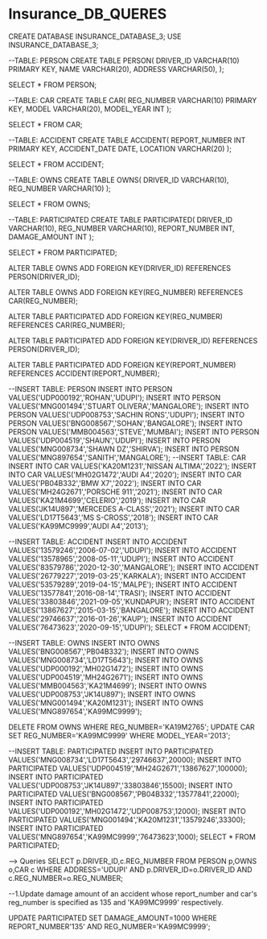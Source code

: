 # Insurance_DB_QUERES


CREATE DATABASE INSURANCE_DATABASE_3;
USE INSURANCE_DATABASE_3;

--TABLE: PERSON
CREATE TABLE PERSON(
DRIVER_ID VARCHAR(10) PRIMARY KEY,
NAME VARCHAR(20),
ADDRESS VARCHAR(50),
);

SELECT * FROM PERSON;

--TABLE: CAR
CREATE TABLE CAR( 
REG_NUMBER VARCHAR(10) PRIMARY KEY,
MODEL VARCHAR(20),
MODEL_YEAR INT 
);

SELECT * FROM CAR;

--TABLE: ACCIDENT
CREATE TABLE ACCIDENT( 
REPORT_NUMBER INT PRIMARY KEY, 
ACCIDENT_DATE DATE,
LOCATION VARCHAR(20) 
);

SELECT * FROM ACCIDENT;

--TABLE: OWNS
CREATE TABLE OWNS( 
DRIVER_ID VARCHAR(10), 
REG_NUMBER VARCHAR(10) 
);

SELECT * FROM OWNS;

--TABLE: PARTICIPATED
CREATE TABLE PARTICIPATED( 
DRIVER_ID VARCHAR(10),
REG_NUMBER VARCHAR(10), 
REPORT_NUMBER INT, 
DAMAGE_AMOUNT INT 
);

SELECT * FROM PARTICIPATED;

ALTER TABLE OWNS ADD FOREIGN KEY(DRIVER_ID) REFERENCES PERSON(DRIVER_ID);

ALTER TABLE OWNS ADD FOREIGN KEY(REG_NUMBER) REFERENCES CAR(REG_NUMBER);

ALTER TABLE PARTICIPATED ADD FOREIGN KEY(REG_NUMBER) REFERENCES CAR(REG_NUMBER);

ALTER TABLE PARTICIPATED ADD FOREIGN KEY(DRIVER_ID) REFERENCES PERSON(DRIVER_ID);

ALTER TABLE PARTICIPATED ADD FOREIGN KEY(REPORT_NUMBER) REFERENCES ACCIDENT(REPORT_NUMBER);

--INSERT TABLE: PERSON
INSERT INTO PERSON VALUES('UDP000192','ROHAN','UDUPI');
INSERT INTO PERSON VALUES('MNG001494','STUART OLIVERA','MANGALORE');
INSERT INTO PERSON VALUES('UDP008753','SACHIN RONS','UDUPI');
INSERT INTO PERSON VALUES('BNG008567','SOHAN','BANGALORE');
INSERT INTO PERSON VALUES('MMB004563','STEVE','MUMBAI');
INSERT INTO PERSON VALUES('UDP004519','SHAUN','UDUPI');
INSERT INTO PERSON VALUES('MNG008734','SHAWN DZ','SHIRVA');
INSERT INTO PERSON VALUES('MNG897654','SANITH','MANGALORE');
--INSERT TABLE: CAR
INSERT INTO CAR VALUES('KA20M1231','NISSAN ALTIMA','2022');
INSERT INTO CAR VALUES('MH02G1472','AUDI A4','2020');
INSERT INTO CAR VALUES('PB04B332','BMW X7','2022');
INSERT INTO CAR VALUES('MH24G2671','PORSCHE 911','2021');
INSERT INTO CAR VALUES('KA21M4699','CELERIO','2019');
INSERT INTO CAR VALUES('JK14U897','MERCEDES A-CLASS','2021');
INSERT INTO CAR VALUES('LD17T5643','MS S-CROSS','2018');
INSERT INTO CAR VALUES('KA99MC9999','AUDI A4','2013');

--INSERT TABLE: ACCIDENT
INSERT INTO ACCIDENT VALUES('13579246','2006-07-02','UDUPI');
INSERT INTO ACCIDENT VALUES('13578965','2008-05-11','UDUPI');
INSERT INTO ACCIDENT VALUES('83579786','2020-12-30','MANGALORE');
INSERT INTO ACCIDENT VALUES('26779227','2019-03-25','KARKALA');
INSERT INTO ACCIDENT VALUES('53579289','2019-04-15','MALPE');
INSERT INTO ACCIDENT VALUES('13577841','2016-08-14','TRASI');
INSERT INTO ACCIDENT VALUES('33803846','2021-09-05','KUNDAPUR');
INSERT INTO ACCIDENT VALUES('13867627','2015-03-15','BANGALORE');
INSERT INTO ACCIDENT VALUES('29746637','2016-01-26','KAUP');
INSERT INTO ACCIDENT VALUES('76473623','2020-09-15','UDUPI');
SELECT * FROM ACCIDENT;


--INSERT TABLE: OWNS
INSERT INTO OWNS VALUES('BNG008567','PB04B332');
INSERT INTO OWNS VALUES('MNG008734','LD17T5643');
INSERT INTO OWNS VALUES('UDP000192','MH02G1472');
INSERT INTO OWNS VALUES('UDP004519','MH24G2671');
INSERT INTO OWNS VALUES('MMB004563','KA21M4699');
INSERT INTO OWNS VALUES('UDP008753','JK14U897');
INSERT INTO OWNS VALUES('MNG001494','KA20M1231');
INSERT INTO OWNS VALUES('MNG897654','KA99MC9999');

DELETE FROM OWNS WHERE REG_NUMBER='KA19M2765';
UPDATE CAR SET REG_NUMBER='KA99MC9999'
WHERE MODEL_YEAR='2013';

--INSERT TABLE: PARTICIPATED
INSERT INTO PARTICIPATED VALUES('MNG008734','LD17T5643','29746637',20000);
INSERT INTO PARTICIPATED VALUES('UDP004519','MH24G2671','13867627',100000);
INSERT INTO PARTICIPATED VALUES('UDP008753','JK14U897','33803846',15500);
INSERT INTO PARTICIPATED VALUES('BNG008567','PB04B332','13577841',22000);
INSERT INTO PARTICIPATED VALUES('UDP000192','MH02G1472','UDP008753',12000);
INSERT INTO PARTICIPATED VALUES('MNG001494','KA20M1231','13579246',33300);
INSERT INTO PARTICIPATED VALUES('MNG897654','KA99MC9999','76473623',1000);
SELECT * FROM PARTICIPATED;

--> Queries
SELECT p.DRIVER_ID,c.REG_NUMBER 
FROM PERSON p,OWNS o,CAR c 
WHERE ADDRESS='UDUPI' AND p.DRIVER_ID=o.DRIVER_ID AND c.REG_NUMBER=o.REG_NUMBER;


--1.Update damage amount of an accident whose report_number and car's reg_number is specified as 135 and 'KA99MC9999' respectively.

UPDATE PARTICIPATED SET DAMAGE_AMOUNT=1000
WHERE  REPORT_NUMBER'135' AND REG_NUMBER='KA99MC9999';

